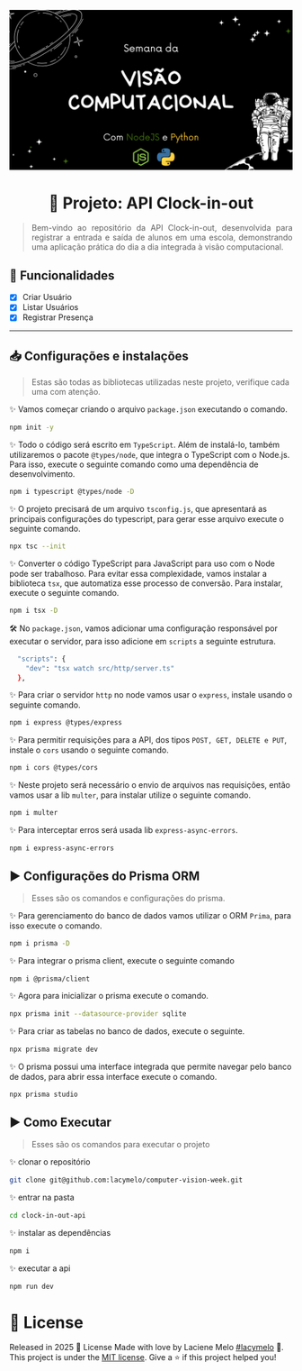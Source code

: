 <div align="justify">
  <p align="center">
    <img alt="banner" src="./assets/banner.png" width="770px" />
  </p>

  <h1 align="center">
    🤖 Projeto: API Clock-in-out
  </h1>

  > Bem-vindo ao repositório da API Clock-in-out, desenvolvida para registrar a entrada e saída de alunos em uma escola, demonstrando uma aplicação prática do dia a dia integrada à visão computacional.
</div>

## :rocket: Funcionalidades
- [x] Criar Usuário
- [x] Listar Usuários
- [X] Registrar Presença
---

##  📥 Configurações e instalações
> Estas são todas as bibliotecas utilizadas neste projeto, verifique cada uma com atenção.

✨ Vamos começar criando o arquivo `package.json` executando o comando.
```bash
npm init -y
```
✨ Todo o código será escrito em `TypeScript`. Além de instalá-lo, também utilizaremos o pacote `@types/node`, que integra o TypeScript com o Node.js. Para isso, execute o seguinte comando como uma dependência de desenvolvimento.
```bash
npm i typescript @types/node -D
```
✨ O projeto precisará de um arquivo `tsconfig.js`, que apresentará as principais configurações do typescript, para gerar esse arquivo execute o seguinte comando.
```bash
npx tsc --init
```
✨ Converter o código TypeScript para JavaScript para uso com o Node pode ser trabalhoso. Para evitar essa complexidade, vamos instalar a biblioteca `tsx`, que automatiza esse processo de conversão. Para instalar, execute o seguinte comando.
```bash
npm i tsx -D
```
🛠️ No `package.json`, vamos adicionar uma configuração responsável por executar o servidor, para isso adicione em `scripts` a seguinte estrutura.
```bash
  "scripts": {
    "dev": "tsx watch src/http/server.ts"
  },
```
✨ Para criar o servidor `http` no node vamos usar o `express`, instale usando o seguinte comando.
```bash
npm i express @types/express
```

✨ Para permitir requisições para a API, dos tipos `POST, GET, DELETE e PUT`, instale o `cors` usando o seguinte comando.
```bash
npm i cors @types/cors
```
✨ Neste projeto será necessário o envio de arquivos nas requisições, então vamos usar a lib `multer`, para instalar utilize o seguinte comando.
```bash
npm i multer
```

✨ Para interceptar erros será usada lib `express-async-errors`.
```bash
npm i express-async-errors
```

## :arrow_forward: Configurações do Prisma ORM
> Esses são os comandos e configurações do prisma.

✨ Para gerenciamento do banco de dados vamos utilizar o ORM `Prima`, para isso execute o comando.
```bash
npm i prisma -D
```

✨ Para integrar o prisma client, execute o seguinte comando
```bash
npm i @prisma/client
```

✨ Agora para inicializar o prisma execute o comando.
```bash
npx prisma init --datasource-provider sqlite  
```
✨ Para criar as tabelas no banco de dados, execute o seguinte.
```bash
npx prisma migrate dev
```
✨ O prisma possui uma interface integrada que permite navegar pelo banco de dados, para abrir essa interface execute o comando.
```bash
npx prisma studio
```
## :arrow_forward: Como Executar

> Esses são os comandos para executar o projeto

✨ clonar o repositório
```bash
git clone git@github.com:lacymelo/computer-vision-week.git
```

✨ entrar na pasta
```bash
cd clock-in-out-api
```

✨ instalar as dependências
```bash
npm i
```

✨ executar a api
```bash
npm run dev
```

# :closed_book: License

Released in 2025 :closed_book: License
Made with love by  Laciene Melo [#lacymelo](https://github.com/lacymelo) 🚀.
This project is under the [MIT license](./LICENSE).
Give a ⭐️ if this project helped you!


